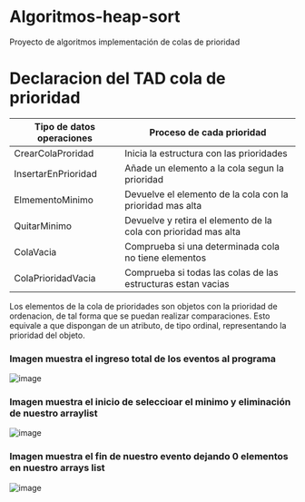 # Algoritmos-heap-sort
Proyecto de algoritmos implementación de colas de prioridad
# Declaracion del TAD cola de prioridad

| Tipo de datos operaciones|Proceso de cada prioridad|
|-|-|
|CrearColaProridad|Inicia la estructura con las prioridades|
|InsertarEnPrioridad|Añade un elemento a la cola segun la prioridad|
|ElmementoMinimo|Devuelve el elemento de la cola con la prioridad mas alta|
|QuitarMinimo|Devuelve y retira el elemento de la cola con prioridad mas alta|
|ColaVacia|Comprueba si una determinada cola no tiene elementos|
|ColaPrioridadVacia|Comprueba si todas las colas de las estructuras estan vacias|

Los elementos de la cola de prioridades son objetos con la prioridad de ordenacion, de tal forma que se puedan realizar comparaciones. Esto equivale a que dispongan de un atributo, de tipo ordinal, representando la prioridad del objeto.


### Imagen muestra el ingreso total de los eventos al programa 

![image](https://user-images.githubusercontent.com/50051312/58767251-2834c100-854e-11e9-92b1-37c0b434ab0e.png)

### Imagen muestra el inicio de seleccioar el minimo y eliminación de nuestro arraylist

![image](https://user-images.githubusercontent.com/50051312/58767258-44386280-854e-11e9-9cd1-d7d0c8f6c8b4.png)

### Imagen muestra el fin de nuestro evento dejando 0 elementos en nuestro arrays list

![image](https://user-images.githubusercontent.com/50051312/58767261-4d293400-854e-11e9-9825-48c841068fa8.png)


